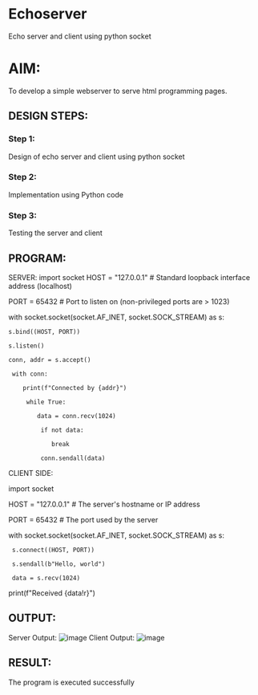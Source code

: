 # Echoserver
Echo server and client using python socket

# AIM:

To develop a simple webserver to serve html programming pages.

## DESIGN STEPS:

### Step 1:

Design of echo server and client using python socket

### Step 2:

Implementation using Python code

### Step 3:

Testing the server and client 

## PROGRAM:
SERVER:
  import socket
   HOST = "127.0.0.1"  # Standard loopback interface address (localhost)
 
  PORT = 65432  # Port to listen on (non-privileged ports are > 1023)


 with socket.socket(socket.AF_INET, socket.SOCK_STREAM) as s:
    
    s.bind((HOST, PORT))
    
    s.listen()
    
    conn, addr = s.accept()
     
     with conn:
        
        print(f"Connected by {addr}")
        
         while True:
            
            data = conn.recv(1024)
             
             if not data:
               
                break
            
             conn.sendall(data)




CLIENT SIDE:

import socket


 HOST = "127.0.0.1"  # The server's hostname or IP address

 PORT = 65432  # The port used by the server


 with socket.socket(socket.AF_INET, socket.SOCK_STREAM) as s:
     
     s.connect((HOST, PORT))
     
     s.sendall(b"Hello, world")
     
     data = s.recv(1024)


 print(f"Received {data!r}")


## OUTPUT:
Server Output:
![image](https://github.com/22003197/Echoserver/assets/124332243/36fd9fac-b570-42b1-878b-fff161f9fc99)
Client Output:
![image](https://github.com/22003197/Echoserver/assets/124332243/b9ae3911-7787-4b7b-a6d1-065efa84e62d)
## RESULT:
The program is executed successfully
